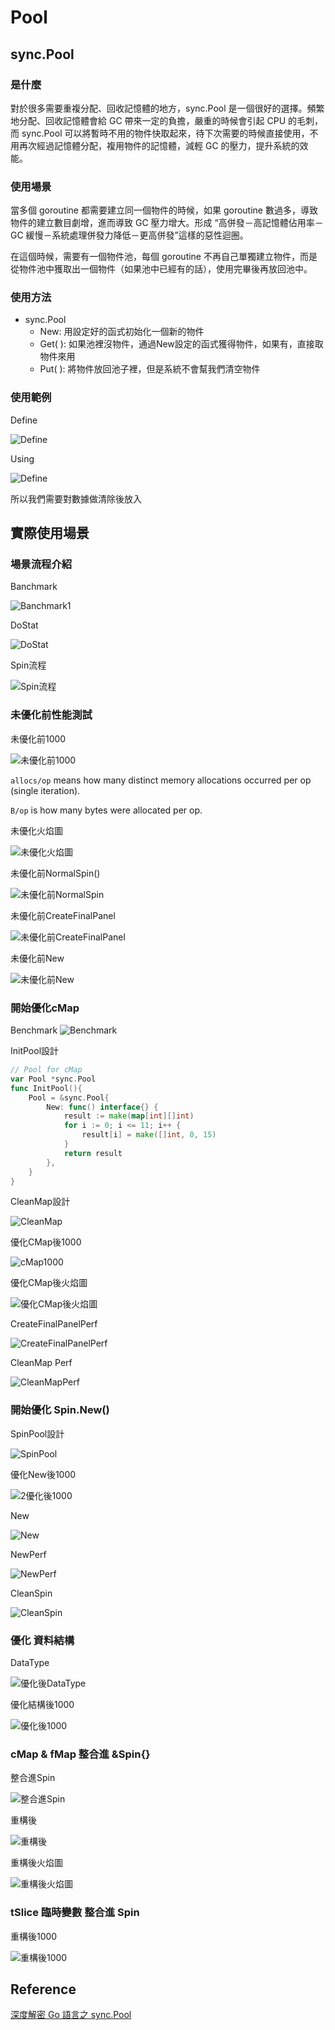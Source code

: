 # Pool

## sync.Pool

### 是什麼

對於很多需要重複分配、回收記憶體的地方，sync.Pool 是一個很好的選擇。頻繁地分配、回收記憶體會給 GC 帶來一定的負擔，嚴重的時候會引起 CPU 的毛刺，而 sync.Pool 可以將暫時不用的物件快取起來，待下次需要的時候直接使用，不用再次經過記憶體分配，複用物件的記憶體，減輕 GC 的壓力，提升系統的效能。

### 使用場景

當多個 goroutine 都需要建立同⼀個物件的時候，如果 goroutine 數過多，導致物件的建立數⽬劇增，進⽽導致 GC 壓⼒增大。形成 “高併發－高記憶體佔用率－GC 緩慢－系統處理併發⼒降低－更高併發”這樣的惡性迴圈。

在這個時候，需要有⼀個物件池，每個 goroutine 不再⾃⼰單獨建立物件，⽽是從物件池中獲取出⼀個物件（如果池中已經有的話），使用完畢後再放回池中。

### 使用方法

- sync.Pool
  - New: 用設定好的函式初始化一個新的物件
  - Get( ): 如果池裡沒物件，通過New設定的函式獲得物件，如果有，直接取物件來用
  - Put( ): 將物件放回池子裡，但是系統不會幫我們清空物件

### 使用範例

Define

![Define](pic/code2.png)

Using

![Define](pic/code.png)

所以我們需要對數據做清除後放入

## 實際使用場景

### 場景流程介紹

Banchmark

![Banchmark1](/2/pic/0Banchmark.png)

DoStat

![DoStat](/2/pic/0DoStat.png)

Spin流程

![Spin流程](pic/Spin流程.png)

### 未優化前性能測試

未優化前1000

![未優化前1000](pic/0未優化前1000.png)

`allocs/op` means how many distinct memory allocations occurred per op (single iteration).

`B/op` is how many bytes were allocated per op.

未優化火焰圖

![未優化火焰圖](pic/0未優化前火焰圖.png)

未優化前NormalSpin()

![未優化前NormalSpin](pic/0未優化前NormalSpin.png)

未優化前CreateFinalPanel

![未優化前CreateFinalPanel](pic/0未優化前CreateFinalPanel.png)

未優化前New

![未優化前New](/2/pic/0未優化前New.png)

### 開始優化cMap

Benchmark
![Benchmark](/2/pic/1Banchmark.png)

InitPool設計

```go
// Pool for cMap
var Pool *sync.Pool
func InitPool(){
	Pool = &sync.Pool{
		New: func() interface{} {
			result := make(map[int][]int)
			for i := 0; i <= 11; i++ {
				result[i] = make([]int, 0, 15)
			}
			return result
		},
	}
}
```

CleanMap設計

![CleanMap](/2/pic/1CleanMap.png)

優化CMap後1000

![cMap1000](pic/1優化CMap後1000.png)

優化CMap後火焰圖

![優化CMap後火焰圖](pic/1火焰圖.png)

CreateFinalPanelPerf

![CreateFinalPanelPerf](/2/pic/1CreateFinalPanelPerf.png)

CleanMap Perf

![CleanMapPerf](/2/pic/1CleanMapPerf.png)

### 開始優化 Spin.New()

SpinPool設計

![SpinPool](/2/pic/2InitPool.png)

優化New後1000

![2優化後1000](/2/pic/2優化New後1000.png)

New

![New](/2/pic/2New.png)

NewPerf

![NewPerf](/2/pic/2NewPerf.png)

CleanSpin

![CleanSpin](/2/pic/2CleanSpin.png)

### 優化 資料結構

DataType

![優化後DataType](/2/pic/3DataType.png)

優化結構後1000

![優化後1000](/2/pic/3優化結構後1000.png)

### cMap & fMap 整合進 &Spin{}

整合進Spin

![整合進Spin](/2/pic/4整合.png)

重構後

![重構後](/2/pic/4重構後1000.png)

重構後火焰圖

![重構後火焰圖](/2/pic/4火焰圖.png)

### tSlice 臨時變數 整合進 Spin

重構後1000

![重構後1000](/2/pic/5重構後1000.png)

## Reference

[深度解密 Go 語言之 sync.Pool](https://iter01.com/502239.html)
